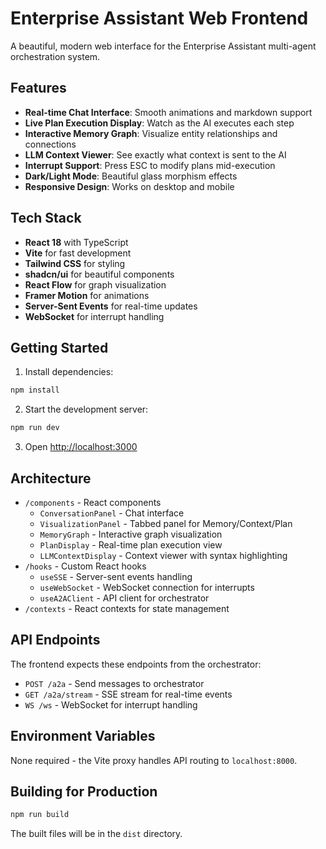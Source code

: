 # Enterprise Assistant Web Frontend

A beautiful, modern web interface for the Enterprise Assistant multi-agent orchestration system.

## Features

- **Real-time Chat Interface**: Smooth animations and markdown support
- **Live Plan Execution Display**: Watch as the AI executes each step
- **Interactive Memory Graph**: Visualize entity relationships and connections
- **LLM Context Viewer**: See exactly what context is sent to the AI
- **Interrupt Support**: Press ESC to modify plans mid-execution
- **Dark/Light Mode**: Beautiful glass morphism effects
- **Responsive Design**: Works on desktop and mobile

## Tech Stack

- **React 18** with TypeScript
- **Vite** for fast development
- **Tailwind CSS** for styling
- **shadcn/ui** for beautiful components
- **React Flow** for graph visualization
- **Framer Motion** for animations
- **Server-Sent Events** for real-time updates
- **WebSocket** for interrupt handling

## Getting Started

1. Install dependencies:
```bash
npm install
```

2. Start the development server:
```bash
npm run dev
```

3. Open [http://localhost:3000](http://localhost:3000)

## Architecture

- `/components` - React components
  - `ConversationPanel` - Chat interface
  - `VisualizationPanel` - Tabbed panel for Memory/Context/Plan
  - `MemoryGraph` - Interactive graph visualization
  - `PlanDisplay` - Real-time plan execution view
  - `LLMContextDisplay` - Context viewer with syntax highlighting
- `/hooks` - Custom React hooks
  - `useSSE` - Server-sent events handling
  - `useWebSocket` - WebSocket connection for interrupts
  - `useA2AClient` - API client for orchestrator
- `/contexts` - React contexts for state management

## API Endpoints

The frontend expects these endpoints from the orchestrator:
- `POST /a2a` - Send messages to orchestrator
- `GET /a2a/stream` - SSE stream for real-time events
- `WS /ws` - WebSocket for interrupt handling

## Environment Variables

None required - the Vite proxy handles API routing to `localhost:8000`.

## Building for Production

```bash
npm run build
```

The built files will be in the `dist` directory.